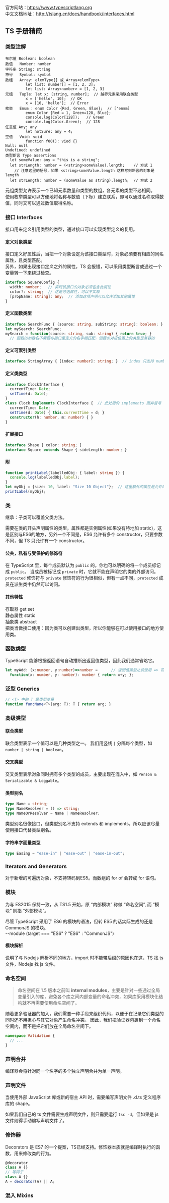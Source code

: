官方网站：https://www.typescriptlang.org   
中文文档地址：http://tslang.cn/docs/handbook/interfaces.html

## TS 手册精简

### 类型注解

```
布尔值 Boolean: boolean
数值   Number: number
字符串 String: string 
符号   Symbol: symbol
数组   Array: elemType[] 或 Array<elemType> 
         let list: number[] = [1, 2, 3];
         let list: Array<number> = [1, 2, 3]
元组   Tuple: let x: [string, number];  // 越界元素采用联合类型
         x = ['hello', 10];  // OK
         x = [10, 'hello'];  // Error
枚举   Enum : enum Color {Red, Green, Blue};  // ['enəm]
         enum Color {Red = 1, Green=128, Blue};
         console.log(Color[128]);   // Green
         console.log(Color.Green);  // 128
任意值 Any: any
         let notSure: any = 4; 
空值   Void: void
         function f00(): viod {}
Null: null
Undefined: undefined
类型断言 Type assertions
  let someValue: any = "this is a string";
  let strLength: number = (<string>someValue).length;    // 方式 1
    // 注意这里的括号，如果 <string>someValue.length 这样写则断言的对象是 length
  let strLength: number = (someValue as string).length;  // 方式 2
```

元组类型允许表示一个已知元素数量和类型的数组，各元素的类型不必相同。   
使用枚举类型可以方便地将名称与数值（下标）建立联系，即可以通过名称取得数值，同时又可以通过数值取得名称。

### 接口 Interfaces

接口用来定义引用类型的类型，通过接口可以实现类型定义的复用。

#### 定义对象类型
接口定义好属性后，当把一个对象设定为该接口类型时，对象必须要有相应的同名属性，且类型匹配。   
另外，如果出现接口定义之外的属性，TS 会报错，可以采用类型断言或通过一个变量转一下来绕过检查。
```ts
interface SquareConfig {
  width: number;   // 实现该接口的对象必须包含此属性
  color?: string;  // 这是可选属性，可以不实现
  [propName: string]: any;  // 添加这项声明可以允许添加其他属性
}
```

#### 定义函数类型
```ts
interface SearchFunc { (source: string, subString: string): boolean; }
let mySearch: SearchFunc;
mySearch = function(source: string, sub: string) { return true; }
  // 函数的参数名不需要与接口里定义的名字相匹配，但要求对应位置上的类型是兼容的
```

#### 定义可索引类型
```ts
interface StringArray { [index: number]: string; }  // index 只支持 number 和 string，且 string 包含 number
```

#### 定义类类型
```ts
interface ClockInterface {
  currentTime: Date;
  setTime(d: Date);
}
class Clock implements ClockInterface {  // 此处用的 implements 而非冒号
  currentTime: Date;
  setTime(d: Date) { this.currentTime = d; }
  constructor(h: number, m: number) { }
}
```

#### 扩展接口
```ts
interface Shape { color: string; }
interface Square extends Shape { sideLength: number; }
```

#### 附

```ts
function printLabel(labelledObj: { label: string }) {
  console.log(labelledObj.label);
}
let myObj = {size: 10, label: "Size 10 Object"};  // 这里额外的属性是允许的
printLabel(myObj);
```

### 类

继承：子类可以覆盖父类方法。

需要在类的开头声明属性的类型，属性都是实例属性(如果没有特地加 static)，这是区别与ES6的地方，另外一个不同是，ES6 允许有多个 constructor，只要参数不同，但 TS 只允许有一个 constructor。

#### 公共，私有与受保护的修饰符

在 TypeScript 里，每个成员默认为 `public` 的。你也可以明确的将一个成员标记成 `public`。
当成员被标记成 `private` 时，它就不能在声明它的类的外部访问。
`protected` 修饰符与 `private` 修饰符的行为很相似，但有一点不同，`protected` 成员在派生类中仍然可以访问。

#### 其他特性

存取器 get set   
静态属性 static   
抽象类 abstract   
把类当做接口使用：因为类可以创建出类型，所以你能够在可以使用接口的地方使用类。

### 函数类型

TypeScript 能够根据返回语句自动推断出返回值类型，因此我们通常省略它。

```ts
let myAdd: (x:number, y:number)=>number =      // 返回值类型之前使用 => 符号
  function(x: number, y: number): number { return x+y; };
```

### 泛型 Generics

```ts
// <T> 中的 T 是类型变量
function funcName<T>(arg: T): T { return arg; }
```

### 高级类型

#### 联合类型
联合类型表示一个值可以是几种类型之一。 我们用竖线 `|` 分隔每个类型，如 `number | string | boolean`。

#### 交叉类型
交叉类型表示对象同时拥有多个类型的成员，主要出现在混入中，如 `Person & Serializable & Loggable`。

#### 类型别名
```ts
type Name = string;
type NameResolver = () => string;
type NameOrResolver = Name | NameResolver;
```

类型别名很像接口，但类型别名不支持 extends 和 implements，所以应该尽量使用接口代替类型别名。

#### 字符串字面量类型
```ts
type Easing = "ease-in" | "ease-out" | "ease-in-out";
```

### Iterators and Generators

对于新增的可遍历对象，不支持转码到ES5。而数组的 for of 会转成 for 语句。

### 模块

为与 ES2015 保持一致，从 TS1.5 开始，原 “内部模块” 称做 “命名空间”, 而 “模块” 则指 “外部模块”。

尽管 TypeScript 采用了 ES6 的模块的语法，但转 ES5 的话实际生成的还是 CommonJS 的模块。   
--module (target === "ES6" ? "ES6" : "CommonJS")

#### 模块解析
说明了与 Nodejs 解析不同的地方，import 时不能带后缀的原因也在这，TS 找 ts 文件，Nodejs 找 js 文件。

### 命名空间

> 命名空间在 1.5 版本之前叫 **internal modules**，主要是针对一些通过全局变量引入的库，避免各个库之间内部变量的命名冲突，如果库采用模块化结构就不再需要使用命名空间了。

随着更多验证器的加入，我们需要一种手段来组织代码，以便于在记录它们类型的同时还不用担心与其它对象产生命名冲突。 因此，我们把验证器包裹到一个命名空间内，而不是把它们放在全局命名空间下。

```ts
namespace Validation {
  // ...
}
```

### 声明合并

编译器会将针对同一个名字的多个独立声明合并为单一声明。

### 声明文件

当使用外部 JavaScript 库或新的宿主 API 时，需要编写声明文件 .d.ts 定义程序库的 shape。

如果我们自己的 ts 文件需要生成声明文件，则只需要运行 `tsc -d`，但如果是 js 文件则得手动编写声明文件了。

### 修饰器

Decorators 是 ES7 的一个提案，TS已经支持。修饰器本质就是编译时执行的函数，用来修改类的行为。

```ts
@decorator
class A {}
// 等同于
class A {}
A = decorator(A) || A;
```

### 混入 Mixins


